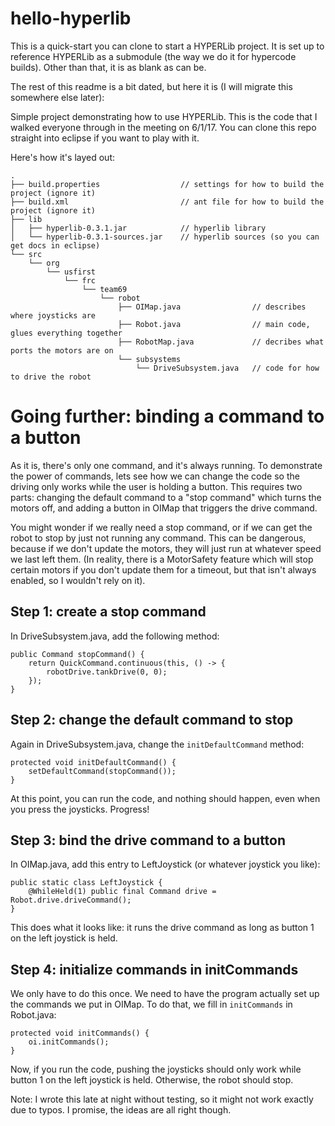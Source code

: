 # hello-hyperlib
This is a quick-start you can clone to start a HYPERLib project.  It is set up to reference HYPERLib as a submodule (the way we do it for hypercode builds).  Other than that, it is as blank as can be.

The rest of this readme is a bit dated, but here it is (I will migrate this somewhere else later):

Simple project demonstrating how to use HYPERLib.  This is the code that I walked everyone through in the meeting on 6/1/17.  You can clone this repo straight into eclipse if you want to play with it.

Here's how it's layed out:
```
.
├── build.properties                  // settings for how to build the project (ignore it)
├── build.xml                         // ant file for how to build the project (ignore it)
├── lib
│   ├── hyperlib-0.3.1.jar            // hyperlib library
│   └── hyperlib-0.3.1-sources.jar    // hyperlib sources (so you can get docs in eclipse)
└── src
    └── org
        └── usfirst
            └── frc
                └── team69
                    └── robot
                        ├── OIMap.java                // describes where joysticks are 
                        ├── Robot.java                // main code, glues everything together
                        ├── RobotMap.java             // decribes what ports the motors are on
                        └── subsystems
                            └── DriveSubsystem.java   // code for how to drive the robot
```
# Going further: binding a command to a button
As it is, there's only one command, and it's always running.  To demonstrate the power of commands, lets see how we can change the code so the driving only works while the user is holding a button.  This requires two parts: changing the default command to a "stop command" which turns the motors off, and adding a button in OIMap that triggers the drive command.

You might wonder if we really need a stop command, or if we can get the robot to stop by just not running any command.  This can be dangerous, because if we don't update the motors, they will just run at whatever speed we last left them.  (In reality, there is a MotorSafety feature which will stop certain motors if you don't update them for a timeout, but that isn't always enabled, so I wouldn't rely on it).

## Step 1: create a stop command
In DriveSubsystem.java, add the following method:
```
public Command stopCommand() {
    return QuickCommand.continuous(this, () -> {
        robotDrive.tankDrive(0, 0);
    });
}
```

## Step 2: change the default command to stop
Again in DriveSubsystem.java, change the `initDefaultCommand` method:
```
protected void initDefaultCommand() {
    setDefaultCommand(stopCommand());
}
```
At this point, you can run the code, and nothing should happen, even when you press the joysticks.  Progress!

## Step 3: bind the drive command to a button
In OIMap.java, add this entry to LeftJoystick (or whatever joystick you like):
```
public static class LeftJoystick {
    @WhileHeld(1) public final Command drive = Robot.drive.driveCommand();
}
```
This does what it looks like: it runs the drive command as long as button 1 on the left joystick is held.

## Step 4: initialize commands in initCommands
We only have to do this once.  We need to have the program actually set up the commands we put in OIMap.  To do that, we fill in `initCommands` in Robot.java:
```
protected void initCommands() {
    oi.initCommands();
}
```

Now, if you run the code, pushing the joysticks should only work while button 1 on the left joystick is held.  Otherwise, the robot should stop.

Note: I wrote this late at night without testing, so it might not work exactly due to typos.  I promise, the ideas are all right though.
